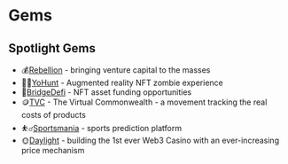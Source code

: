 
# Gems

## Spotlight Gems

- 💰[Rebellion](rebellion.md) - bringing venture capital to the masses
- 🧟‍♀️[YoHunt](yohunt.md) - Augmented reality NFT zombie experience
- 🌉[BridgeDefi](bridgedefi.md) - NFT asset funding opportunities
- 🪙[TVC](tvc.md) - The Virtual Commonwealth - a movement tracking the real costs of products
- ⛹️‍♂️[Sportsmania](sportsmania.md) - sports prediction platform
- 🌞[Daylight](daylight.md) - building the 1st ever Web3 Casino with an ever-increasing price mechanism